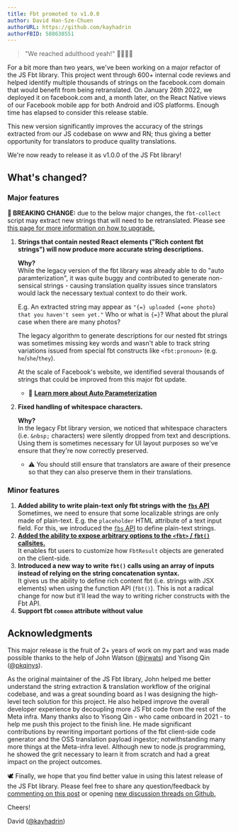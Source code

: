 ```yaml
---
title: Fbt promoted to v1.0.0
author: David Han-Sze-Chuen
authorURL: https://github.com/kayhadrin
authorFBID: 588638551
---
```


> "We reached adulthood yeah!" 🥳🥂🍺🎉

For a bit more than two years, we've been working on a major refactor of the JS Fbt library. This project went through 600+ internal code reviews and helped identify multiple thousands of strings on the facebook.com domain that would benefit from being retranslated.
On January 26th 2022, we deployed it on facebook.com and, a month later, on the React Native views of our Facebook mobile app for both Android and iOS platforms. Enough time has elapsed to consider this release stable.

This new version significantly improves the accuracy of the strings extracted from our JS codebase on www and RN; thus giving a better opportunity for translators to produce quality translations.

We're now ready to release it as v1.0.0 of the JS Fbt library!

## What's changed?

### Major features

**🚨 BREAKING CHANGE:** due to the below major changes, the `fbt-collect` script may extract new strings that will need to be retranslated.
  Please see [this page for more information on how to upgrade.](https://github.com/facebook/fbt/tree/main/auto-param-new-string-helper)

1. **Strings that contain nested React elements ("Rich content fbt strings") will now produce more accurate string descriptions.** <br/>

    **Why?** <br/>
    While the legacy version of the fbt library was already able to do "auto paramterization", it was quite buggy and contributed to generate non-sensical strings - causing translation quality issues since translators would lack the necessary textual context to do their work.

    E.g. An extracted string may appear as `"{=} uploaded {=one photo} that you haven't seen yet."`
    Who or what is `{=}`? What about the plural case when there are many photos?

    The legacy algorithm to generate descriptions for our nested fbt strings was sometimes missing key words and wasn't able to track string variations issued from special fbt constructs like `<fbt:pronoun>` (e.g. `he`/`she`/`they`).

    At the scale of Facebook's website, we identified several thousands of strings that could be improved from this major fbt update.

    - 📖 **[Learn more about Auto Parameterization](/fbt/docs/autoparam)**

1. **Fixed handling of whitespace characters.** <br/>

    **Why?** <br/>
    In the legacy Fbt library version, we noticed that whitespace characters (i.e. `&nbsp;` characters) were silently dropped from text and descriptions.
    Using them is sometimes necessary for UI layout purposes so we've ensure that they're now correctly preserved.

    - ⚠️ You should still ensure that translators are aware of their presence so that they can also preserve them in their translations.


### Minor features

1. **Added ability to write plain-text only fbt strings with the [`fbs` API](enforcing_plain_text)** <br/>
  Sometimes, we need to ensure that some localizable strings are only made of plain-text. E.g. the `placeholder` HTML attribute of a text input field.
  For this, we introduced the [`fbs` API](enforcing_plain_text) to define plain-text strings.
1. **[Added the ability to expose arbitrary options to the `<fbt>` / `fbt()` callsites.](/fbt/docs/api_intro/#custom-fbt-api-attributes)** <br/>
  It enables fbt users to customize how `FbtResult` objects are generated on the client-side.
1. **Introduced a new way to write `fbt()` calls using an array of inputs instead of relying on the string concatenation syntax.** <br/>
  It gives us the ability to define rich content fbt (i.e. strings with JSX elements) when using the function API (`fbt()`).
  This is not a radical change for now but it'll lead the way to writing richer constructs with the Fbt API.
1. **Support fbt `common` attribute without value**

## Acknowledgments

This major release is the fruit of 2+ years of work on my part and was made possible thanks to the help of John Watson ([@jrwats](https://github.com/jrwats)) and Yisong Qin ([@pkqinys](https://github.com/pkqinys)).

As the original maintainer of the JS Fbt library, John helped me better understand the string extraction & translation workflow of the original codebase, and was a great sounding board as I was designing the high-level tech solution for this project. He also helped improve the overall developer experience by decoupling more JS Fbt code from the rest of the Meta infra.
Many thanks also to Yisong Qin - who came onboard in 2021 - to help me push this project to the finish line. He made significant contributions by rewriting important portions of the fbt client-side code generator and the OSS translation payload ingestor; notwithstanding many more things at the Meta-infra level. Although new to node.js programming, he showed the grit necessary to learn it from scratch and had a great impact on the project outcomes.

🕊 Finally, we hope that you find better value in using this latest release of the JS Fbt library.
Please feel free to share any question/feedback by [commenting on this post](TODO_GITHUB_POST) or opening [new discussion threads on Github.](https://github.com/facebook/fbt/discussions)

Cheers!

David ([@kayhadrin](https://github.com/kayhadrin))
